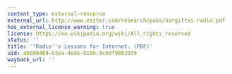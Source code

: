 ```yaml
---
content_type: external-resource
external_url: http://www.eszter.com/research/pubs/hargittai-radio.pdf
has_external_license_warning: true
license: https://en.wikipedia.org/wiki/All_rights_reserved
status: ''
title: '"Radio''s Lessons for Internet. (PDF)'
uid: ab886469-b3ea-4ede-919b-9c6df9802039
wayback_url: ''
---
```

